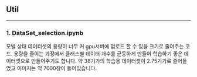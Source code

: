 ## Util
---

### 1. DataSet_selection.ipynb

모발 상태 데이터셋의 용량이 너무 커 gpu서버에 업로드 할 수 있을 크기로 줄여주는 코드. 
용량을 줄이는 과정에서 클래스별 데이터 개수를 균등하게 만들어 학습하기 좋은 데이터셋으로 만들어주기도 합니다. 약 38기가의 학습용 데이터셋이 2.75기가로 줄어들었고 이미지는 약 7000장이 들어있습니다. 
